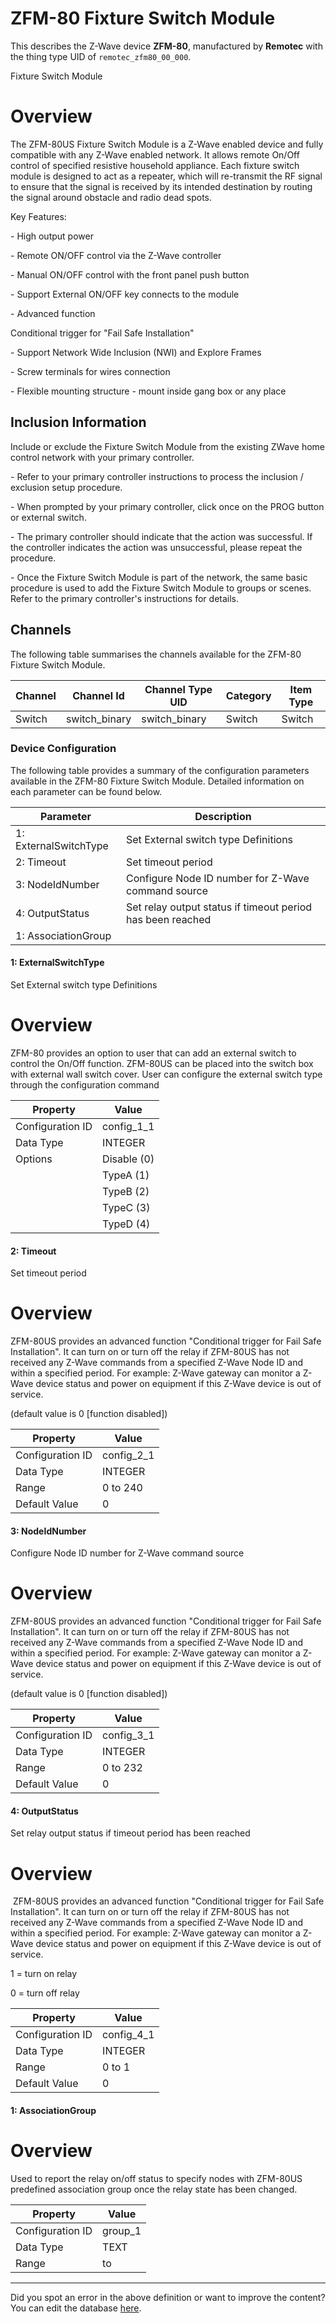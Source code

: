 
# ZFM-80 Fixture Switch Module

This describes the Z-Wave device **ZFM-80**, manufactured by **Remotec** with the thing type UID of ```remotec_zfm80_00_000```. 

Fixture Switch Module  


# Overview #

The ZFM-80US Fixture Switch Module is a Z-Wave enabled device and fully compatible with any Z-Wave enabled network. It allows remote On/Off control of specified resistive household appliance. Each fixture switch module is designed to act as a repeater, which will re-transmit the RF signal to ensure that the signal is received by its intended destination by routing the signal around obstacle and radio dead spots.

Key Features:

\- High output power

\- Remote ON/OFF control via the Z-Wave controller

\- Manual ON/OFF control with the front panel push button

\- Support External ON/OFF key connects to the module

\- Advanced function

Conditional trigger for "Fail Safe Installation"

\- Support Network Wide Inclusion (NWI) and Explore Frames

\- Screw terminals for wires connection

\- Flexible mounting structure - mount inside gang box or any place

  


## Inclusion Information ##

Include or exclude the Fixture Switch Module from the existing ZWave home control network with your primary controller.

\- Refer to your primary controller instructions to process the inclusion / exclusion setup procedure.

\- When prompted by your primary controller, click once on the PROG button or external switch.

\- The primary controller should indicate that the action was successful. If the controller indicates the action was unsuccessful, please repeat the procedure.

\- Once the Fixture Switch Module is part of the network, the same basic procedure is used to add the Fixture Switch Module to groups or scenes. Refer to the primary controller's instructions for details.

## Channels
The following table summarises the channels available for the ZFM-80 Fixture Switch Module.

| Channel | Channel Id | Channel Type UID | Category | Item Type |
|---------|------------|------------------|----------|-----------|
| Switch | switch_binary | switch_binary | Switch | Switch |




### Device Configuration
The following table provides a summary of the configuration parameters available in the ZFM-80 Fixture Switch Module.
Detailed information on each parameter can be found below.

| Parameter   | Description |
|-------------|-------------|
| 1: ExternalSwitchType | Set External switch type Definitions |
| 2: Timeout | Set timeout period |
| 3: NodeIdNumber | Configure Node ID number for Z-Wave command source |
| 4: OutputStatus | Set relay output status if timeout period has been reached |
| 1: AssociationGroup |  |




#### 1: ExternalSwitchType

Set External switch type Definitions  


# Overview #

ZFM-80 provides an option to user that can add an external switch to control the On/Off function. ZFM-80US can be placed into the switch box with external wall switch cover. User can configure the external switch type through the configuration command


| Property         | Value    |
|------------------|----------|
| Configuration ID | config_1_1 |
| Data Type        | INTEGER || Default Value | 3 |
| Options | Disable (0) |
|  | TypeA (1) |
|  | TypeB (2) |
|  | TypeC (3) |
|  | TypeD (4) |






#### 2: Timeout

Set timeout period  


# Overview #

ZFM-80US provides an advanced function "Conditional trigger for Fail Safe Installation". It can turn on or turn off the relay if ZFM-80US has not received any Z-Wave commands from a specified Z-Wave Node ID and within a specified period. For example: Z-Wave gateway can monitor a Z-Wave device status and power on equipment if this Z-Wave device is out of service.

(default value is 0 \[function disabled\])


| Property         | Value    |
|------------------|----------|
| Configuration ID | config_2_1 |
| Data Type        | INTEGER |
| Range | 0 to 240 |
| Default Value | 0 |






#### 3: NodeIdNumber

Configure Node ID number for Z-Wave command source  


# Overview #

ZFM-80US provides an advanced function "Conditional trigger for Fail Safe Installation". It can turn on or turn off the relay if ZFM-80US has not received any Z-Wave commands from a specified Z-Wave Node ID and within a specified period. For example: Z-Wave gateway can monitor a Z-Wave device status and power on equipment if this Z-Wave device is out of service.

(default value is 0 \[function disabled\])


| Property         | Value    |
|------------------|----------|
| Configuration ID | config_3_1 |
| Data Type        | INTEGER |
| Range | 0 to 232 |
| Default Value | 0 |






#### 4: OutputStatus

Set relay output status if timeout period has been reached  


# Overview #

 ZFM-80US provides an advanced function "Conditional trigger for Fail Safe Installation". It can turn on or turn off the relay if ZFM-80US has not received any Z-Wave commands from a specified Z-Wave Node ID and within a specified period. For example: Z-Wave gateway can monitor a Z-Wave device status and power on equipment if this Z-Wave device is out of service.

1 = turn on relay

0 = turn off relay


| Property         | Value    |
|------------------|----------|
| Configuration ID | config_4_1 |
| Data Type        | INTEGER |
| Range | 0 to 1 |
| Default Value | 0 |






#### 1: AssociationGroup

  


# Overview #

Used to report the relay on/off status to specify nodes with ZFM-80US predefined association group once the relay state has been changed.


| Property         | Value    |
|------------------|----------|
| Configuration ID | group_1 |
| Data Type        | TEXT |
| Range |  to  |






---

Did you spot an error in the above definition or want to improve the content?
You can edit the database [here](http://www.cd-jackson.com/index.php/zwave/zwave-device-database/zwave-device-list/devicesummary/448).

